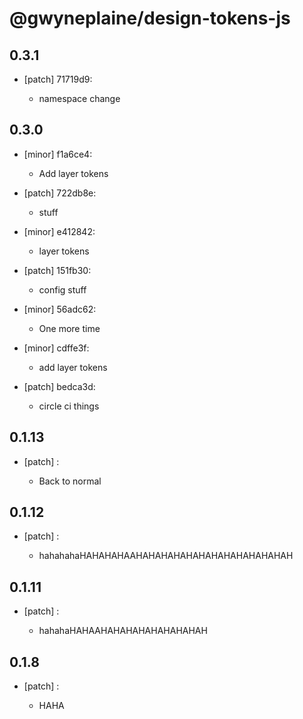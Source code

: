 # @gwyneplaine/design-tokens-js

## 0.3.1
- [patch] 71719d9:

  - namespace change

## 0.3.0
- [minor] f1a6ce4:

  - Add layer tokens
- [patch] 722db8e:

  - stuff
- [minor] e412842:

  - layer tokens
- [patch] 151fb30:

  - config stuff
- [minor] 56adc62:

  - One more time
- [minor] cdffe3f:

  - add layer tokens
- [patch] bedca3d:

  - circle ci things

## 0.1.13
- [patch] :

  - Back to normal

## 0.1.12
- [patch] :

  - hahahahaHAHAHAHAAHAHAHAHAHAHAHAHAHAHAHAHAH

## 0.1.11
- [patch] :

  - hahahaHAHAAHAHAHAHAHAHAHAHAH

## 0.1.8
- [patch] :

  - HAHA
